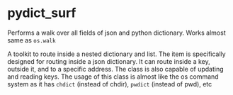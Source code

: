 # pydict_surf
Performs a walk over all fields of json and python dictionary.  Works almost same as `os.walk`

A toolkit to route inside a nested dictionary and list.
The item is specifically designed for routing inside a json dictionary. It can route inside a
key, outside it, and to a specific address. The class is also capable of updating and reading
keys. The usage of this class is almost like the os command system as it has `chdict` (instead of
chdir), `pwdict` (instead of pwd), etc
